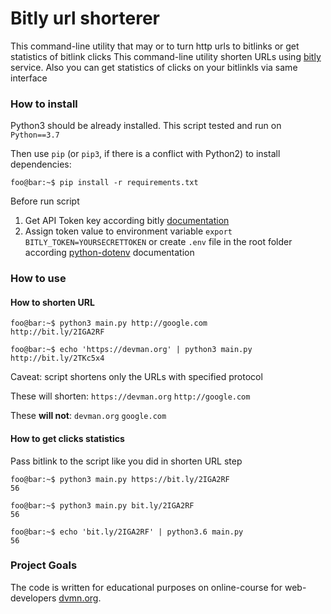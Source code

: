 # Bitly url shorterer

This command-line utility that may or to turn http urls to bitlinks or get statistics of bitlink clicks
This command-line utility shorten URLs using [bitly](https://bitly.com) service. Also you can get statistics of clicks on your bitlinkls
via same interface

### How to install
Python3 should be already installed. This script tested and run on `Python==3.7`
 
Then use `pip` (or `pip3`, if there is a conflict with Python2) to install dependencies:
```console
foo@bar:~$ pip install -r requirements.txt
```

Before run script 

1) Get API Token key according bitly [documentation](https://dev.bitly.com/get_started.html)
1) Assign token value to environment variable `export BITLY_TOKEN=YOURSECRETTOKEN`
or create `.env` file in the root folder according [python-dotenv](https://pypi.org/project/python-dotenv/#usages) documentation


### How to use

#### How to shorten URL
```console
foo@bar:~$ python3 main.py http://google.com
http://bit.ly/2IGA2RF

foo@bar:~$ echo 'https://devman.org' | python3 main.py
http://bit.ly/2TKc5x4
```

Caveat: script shortens only the URLs with specified protocol

These will shorten: `https://devman.org` `http://google.com`

These __will not__: `devman.org` `google.com`

#### How to get clicks statistics

Pass bitlink to the script like you did in shorten URL step

```console
foo@bar:~$ python3 main.py https://bit.ly/2IGA2RF
56

foo@bar:~$ python3 main.py bit.ly/2IGA2RF
56

foo@bar:~$ echo 'bit.ly/2IGA2RF' | python3.6 main.py
56
```


### Project Goals

The code is written for educational purposes on online-course for web-developers [dvmn.org](https://dvmn.org/).